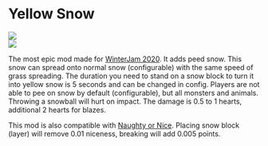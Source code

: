 # Yellow Snow
[![](https://cf.way2muchnoise.eu/420856.svg?badge_style=flat)](https://www.curseforge.com/minecraft/mc-mods/yellow-snow)  
[![](https://img.shields.io/github/issues-raw/MelanX/yellow-snow?style=flat-square)](https://github.com/MelanX/yellow-snow)

The most epic mod made for [WinterJam 2020](https://www.curseforge.com/minecraft/modpacks/mmds-winterjam-2020). It
adds peed snow. This snow can spread onto normal snow (configurable) with the same speed of grass spreading. The 
duration you need to stand on a snow block to turn it into yellow snow is 5 seconds and can be changed in config.
Players are not able to pee on snow by default (configurable), but all monsters and animals.
Throwing a snowball will hurt on impact. The damage is 0.5 to 1 hearts, additional 2 hearts for blazes.

This mod is also compatible with [Naughty or Nice](https://www.curseforge.com/minecraft/mc-mods/naughty-or-nice). 
Placing snow block (layer) will remove 0.01 niceness, breaking will add 0.005 points.

